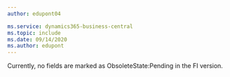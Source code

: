```yaml
---
author: edupont04

ms.service: dynamics365-business-central
ms.topic: include
ms.date: 09/14/2020
ms.author: edupont
---
```

Currently, no fields are marked as ObsoleteState:Pending in the FI version.
